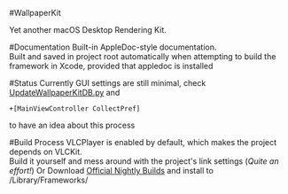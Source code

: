 #WallpaperKit

Yet another macOS Desktop Rendering Kit.  

#Documentation
Built-in AppleDoc-style documentation.  
Built and saved in project root automatically when attempting to build the framework in Xcode, provided that appledoc is installed

#Status
Currently GUI settings are still minimal, check [UpdateWallpaperKitDB.py](https://gist.github.com/Naville/b7b635d82ba520044be031a297efa008) and

```
+[MainViewController CollectPref]
```

to have an idea about this process

#Build Process
VLCPlayer is enabled by default, which makes the project depends on VLCKit.  
Build it yourself and mess around with the project's link settings (*Quite an effort!*)
Or Download [Official Nightly Builds](https://nightlies.videolan.org/build/macosx-intel/) and install to /Library/Frameworks/

